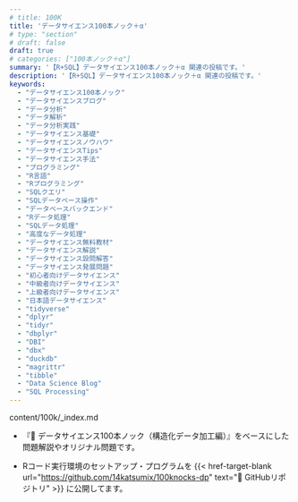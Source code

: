```yaml
---
# title: 100K
title: 'データサイエンス100本ノック＋α'
# type: "section"
# draft: false
draft: true
# categories: ["100本ノック＋α"]
summary: '【R+SQL】データサイエンス100本ノック＋α 関連の投稿です。'
description: '【R+SQL】データサイエンス100本ノック＋α 関連の投稿です。'
keywords: 
  - "データサイエンス100本ノック"
  - "データサイエンスブログ"
  - "データ分析"
  - "データ解析"
  - "データ分析実践"
  - "データサイエンス基礎"
  - "データサイエンスノウハウ"
  - "データサイエンスTips"
  - "データサイエンス手法"
  - "プログラミング"
  - "R言語"
  - "Rプログラミング"
  - "SQLクエリ"
  - "SQLデータベース操作"
  - "データベースバックエンド"
  - "Rデータ処理"
  - "SQLデータ処理"
  - "高度なデータ処理"
  - "データサイエンス無料教材"
  - "データサイエンス解説"
  - "データサイエンス設問解答"
  - "データサイエンス発展問題"
  - "初心者向けデータサイエンス"
  - "中級者向けデータサイエンス"
  - "上級者向けデータサイエンス"
  - "日本語データサイエンス"
  - "tidyverse"
  - "dplyr"
  - "tidyr"
  - "dbplyr"
  - "DBI"
  - "dbx"
  - "duckdb"
  - "magrittr"
  - "tibble"
  - "Data Science Blog"
  - "SQL Processing"
---
```


content/100k/_index.md  

- 『📘 データサイエンス100本ノック（構造化データ加工編）』をベースにした問題解説やオリジナル問題です。

<!-- - Rコード実行環境のセットアップ・プログラムは[GitHubリポジトリ](https://github.com/14katsumix/100knocks-dp)に公開してます。 -->

- Rコード実行環境のセットアップ・プログラムを 
{{< href-target-blank url="https://github.com/14katsumix/100knocks-dp" text="📂 GitHubリポジトリ" >}} 
に公開してます。

